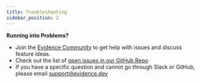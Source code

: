 ```yaml
---
title: Troubleshooting
sidebar_position: 2
---
```


<Alert status=warning>

**Running into Problems?**
- Join the [Evidence Community](https://slack.evidence.dev) to get help with issues and discuss feature ideas.
- Check out the list of [open issues in our GitHub Repo](https://github.com/evidence-dev/evidence/issues)
- If you have a specific question and cannot go through Slack or GitHub, please email <support@evidence.dev>

</Alert>
